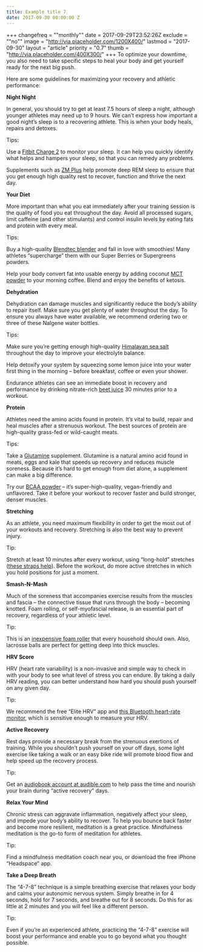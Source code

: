 ```yaml
---
title: Example title 7
date: 2017-09-30 00:00:00 Z
---
```


+++
changefreq = "\"monthly\""
date = 2017-09-29T23:52:26Z
exclude = "\"no\""
image = "http://via.placeholder.com/1200X400/"
lastmod = "2017-09-30"
layout = "article"
priority = "0.7"
thumb = "http://via.placeholder.com/400X300/"
+++
To optimize your downtime, you also need to take specific steps to heal your body and get yourself ready for the next big push.

Here are some guidelines for maximizing your recovery and athletic performance:

**Night Night**

In general, you should try to get at least 7.5 hours of sleep a night, although younger athletes may need up to 9 hours. We can’t express how important a good night’s sleep is to a recovering athlete. This is when your body heals, repairs and detoxes.

Tips:

Use a [Fitbit Charge 2](https://www.amazon.com/gp/product/B01K9S260E/ref=as_li_tl?ie=UTF8&tag=a0d30946-20&camp=1789&creative=9325&linkCode=as2&creativeASIN=B01K9S260E&linkId=1056efde1b7b26265caa624f08c9cac9) to monitor your sleep. It can help you quickly identify what helps and hampers your sleep, so that you can remedy any problems.

Supplements such as [ZM Plus](https://www.amrapnutrition.com/products/zm-plus/) help promote deep REM sleep to ensure that you get enough high quality rest to recover, function and thrive the next day.

**Your Diet**

More important than what you eat immediately after your training session is the quality of food you eat throughout the day. Avoid all processed sugars, limit caffeine (and other stimulants) and control insulin levels by eating fats and protein with every meal.

Tips:

Buy a high-quality [Blendtec blender](https://www.amazon.com/gp/product/B000GIGZXM/ref=as_li_tl?ie=UTF8&tag=a0d30946-20&camp=1789&creative=9325&linkCode=as2&creativeASIN=B000GIGZXM&linkId=55dfa5e49fd54b289d10dfab5d64ef91) and fall in love with smoothies! Many athletes “supercharge” them with our Super Berries or Supergreens powders.

Help your body convert fat into usable energy by adding coconut [MCT powder](https://www.amrapnutrition.com/products/mct-powder/) to your morning coffee. Blend and enjoy the benefits of ketosis.

**Dehydration**

Dehydration can damage muscles and significantly reduce the body’s ability to repair itself. Make sure you get plenty of water throughout the day. To ensure you always have water available, we recommend ordering two or three of these Nalgene water bottles.

Tips:

Make sure you’re getting enough high-quality [Himalayan sea salt](https://www.amazon.com/gp/product/B00IZL255O/ref=as_li_tl?ie=UTF8&tag=a0d30946-20&camp=1789&creative=9325&linkCode=as2&creativeASIN=B00IZL255O&linkId=b659cd3e5dfd2bb35acc5eed3b346f91) throughout the day to improve your electrolyte balance.

Help detoxify your system by squeezing some lemon juice into your water first thing in the morning – before breakfast, coffee or even your shower.

Endurance athletes can see an immediate boost in recovery and performance by drinking nitrate-rich [beet juice](https://www.amrapnutrition.com/products/beet-nitrates/) 30 minutes prior to a workout.

**Protein**

Athletes need the amino acids found in protein. It’s vital to build, repair and heal muscles after a strenuous workout. The best sources of protein are high-quality grass-fed or wild-caught meats.

Tips:

Take a [Glutamine](https://www.amrapnutrition.com/products/glutamine/) supplement. Glutamine is a natural amino acid found in meats, eggs and kale that speeds up recovery and reduces muscle soreness. Because it’s hard to get enough from diet alone, a supplement can make a big difference.

Try our [BCAA powder](https://www.amrapnutrition.com/products/bcaa/) – it’s super-high-quality, vegan-friendly and unflavored. Take it before your workout to recover faster and build stronger, denser muscles.

**Stretching**

As an athlete, you need maximum flexibility in order to get the most out of your workouts and recovery. Stretching is also the best way to prevent injury.

Tip:

Stretch at least 10 minutes after every workout, using “long-hold” stretches ([these straps help](https://www.amazon.com/gp/product/B01A4CG3PE/ref=as_li_tl?ie=UTF8&tag=a0d30946-20&camp=1789&creative=9325&linkCode=as2&creativeASIN=B01A4CG3PE&linkId=5403df8997109ff7bea1abc10166b16f)). Before the workout, do more active stretches in which you hold positions for just a moment.

**Smash-N-Mash**

Much of the soreness that accompanies exercise results from the muscles and fascia – the connective tissue that runs through the body – becoming knotted. Foam rolling, or self-myofascial release, is an essential part of recovery, regardless of your athletic level.

Tip:

This is an [inexpensive foam roller](https://www.amazon.com/gp/product/B00XM2MRGI/ref=as_li_tl?ie=UTF8&tag=a0d30946-20&camp=1789&creative=9325&linkCode=as2&creativeASIN=B00XM2MRGI&linkId=a4052bc6cc9c37d8fe22486c3d784ee9) that every household should own. Also, lacrosse balls are perfect for getting deep into thick muscles.

**HRV Score**

HRV (heart rate variability) is a non-invasive and simple way to check in with your body to see what level of stress you can endure. By taking a daily HRV reading, you can better understand how hard you should push yourself on any given day.

Tip:

We recommend the free “Elite HRV” app and [this Bluetooth heart-rate monitor](https://www.amazon.com/gp/product/B007S088F4/ref=as_li_tl?ie=UTF8&tag=a0d30946-20&camp=1789&creative=9325&linkCode=as2&creativeASIN=B007S088F4&linkId=b30c5bda3f814ccbd9c9f60d4fe87dbc), which is sensitive enough to measure your HRV.

**Active Recovery**

Rest days provide a necessary break from the strenuous exertions of training. While you shouldn’t push yourself on your off days, some light exercise like taking a walk or an easy bike ride will promote blood flow and help speed up the recovery process.

Tip:

Get an [audiobook account at audible.com](https://www.amazon.com/gp/product/B00NB86OYE/ref=as_li_tl?ie=UTF8&tag=a0d30946-20&camp=1789&creative=9325&linkCode=as2&creativeASIN=B00NB86OYE&linkId=0b19120ab02641d4504556ebde2a1b75) to help pass the time and nourish your brain during “active recovery” days.

**Relax Your Mind**

Chronic stress can aggravate inflammation, negatively affect your sleep, and impede your body’s ability to recover. To help you bounce back faster and become more resilient, meditation is a great practice. Mindfulness meditation is the go-to form of meditation for athletes.

Tip:

Find a mindfulness meditation coach near you, or download the free iPhone “Headspace” app.

**Take a Deep Breath**

The “4-7-8” technique is a simple breathing exercise that relaxes your body and calms your autonomic nervous system. Simply breathe in for 4 seconds, hold for 7 seconds, and breathe out for 8 seconds. Do this for as little at 2 minutes and you will feel like a different person.

Tip:

Even if you’re an experienced athlete, practicing the “4-7-8” exercise will boost your performance and enable you to go beyond what you thought possible.